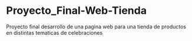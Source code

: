 # Proyecto_Final-Web-Tienda
Proyecto final desarrollo de una pagina web para una tienda de productos en distintas tematicas de celebraciones 
